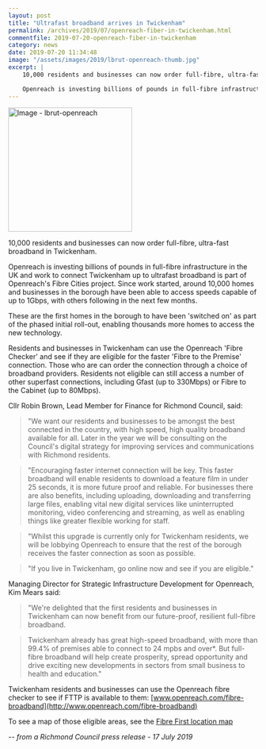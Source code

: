 ```yaml
---
layout: post
title: "Ultrafast broadband arrives in Twickenham"
permalink: /archives/2019/07/openreach-fiber-in-twickenham.html
commentfile: 2019-07-20-openreach-fiber-in-twickenham
category: news
date: 2019-07-20 11:34:48
image: "/assets/images/2019/lbrut-openreach-thumb.jpg"
excerpt: |
    10,000 residents and businesses can now order full-fibre, ultra-fast broadband in Twickenham.

    Openreach is investing billions of pounds in full-fibre infrastructure in the UK and work to connect Twickenham up to ultrafast broadband is part of Openreach's Fibre Cities project.
---
```

<a href="/assets/images/2019/lbrut-openreach.jpg" title="Click for a larger image"><img src="/assets/images/2019/lbrut-openreach-thumb.jpg" width="250" alt="Image - lbrut-openreach"  class="photo right"/></a>

10,000 residents and businesses can now order full-fibre, ultra-fast broadband in Twickenham.

Openreach is investing billions of pounds in full-fibre infrastructure in the UK and work to connect Twickenham up to ultrafast broadband is part of Openreach's Fibre Cities project. Since work started, around 10,000 homes and businesses in the borough have been able to access speeds capable of up to 1Gbps, with others following in the next few months.

These are the first homes in the borough to have been 'switched on' as part of the phased initial roll-out, enabling thousands more homes to access the new technology.

Residents and businesses in Twickenham can use the Openreach 'Fibre Checker' and see if they are eligible for the faster 'Fibre to the Premise' connection. Those who are can order the connection through a choice of broadband providers. Residents not eligible can still access a number of other superfast connections, including Gfast (up to 330Mbps) or Fibre to the Cabinet (up to 80Mbps).

Cllr Robin Brown, Lead Member for Finance for Richmond Council, said:

> "We want our residents and businesses to be amongst the best connected in the country, with high speed, high quality broadband available for all. Later in the year we will be consulting on the Council's digital strategy for improving services and communications with Richmond residents.

> "Encouraging faster internet connection will be key. This faster broadband will enable residents to download a feature film in under 25 seconds, it is more future proof and reliable.  For businesses there are also benefits, including uploading, downloading and transferring large files, enabling vital new digital services like uninterrupted monitoring, video conferencing and streaming, as well as enabling things like greater flexible working for staff.

> "Whilst this upgrade is currently only for Twickenham residents, we will be lobbying Openreach to ensure that the rest of the borough receives the faster connection as soon as possible.

> "If you live in Twickenham, go online now and see if you are eligible."

Managing Director for Strategic Infrastructure Development for Openreach, Kim Mears said:

> "We're delighted that the first residents and businesses in Twickenham can now benefit from our future-proof, resilient full-fibre broadband.

> Twickenham already has great high-speed broadband, with more than 99.4% of premises able to connect to 24 mpbs and over*.  But full-fibre broadband will help create prosperity, spread opportunity and drive exciting new developments in sectors from small business to health and education."

Twickenham residents and businesses can use the Openreach fibre checker to see if FTTP is available to them: [www.openreach.com/fibre-broadband](http://www.openreach.com/fibre-broadband)

To see a map of those eligible areas, see the [Fibre First location map](https://www.openreach.com/fibre-broadband/fibre-first)

<cite>-- from a Richmond Council press release - 17 July 2019</cite>
